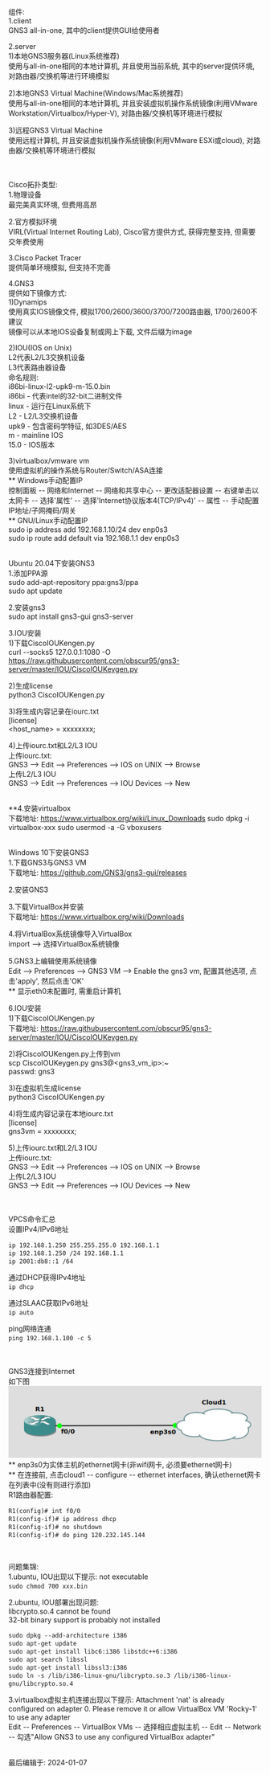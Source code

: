 组件:<br>
1.client<br>
GNS3 all-in-one, 其中的client提供GUI给使用者<br>

2.server<br>
1)本地GNS3服务器(Linux系统推荐)<br>
使用与all-in-one相同的本地计算机, 并且使用当前系统, 其中的server提供环境, 对路由器/交换机等进行环境模拟<br>

2)本地GNS3 Virtual Machine(Windows/Mac系统推荐)<br>
使用与all-in-one相同的本地计算机, 并且安装虚拟机操作系统镜像(利用VMware Workstation/Virtualbox/Hyper-V), 对路由器/交换机等环境进行模拟<br>

3)远程GNS3 Virtual Machine<br>
使用远程计算机, 并且安装虚拟机操作系统镜像(利用VMware ESXi或cloud), 对路由器/交换机等环境进行模拟<br>
<br>
<br>


Cisco拓扑类型:<br>
1.物理设备<br>
最完美真实环境, 但费用高昂<br>

2.官方模拟环境<br>
VIRL(Virtual Internet Routing Lab), Cisco官方提供方式, 获得完整支持, 但需要交年费使用<br>

3.Cisco Packet Tracer<br>
提供简单环境模拟, 但支持不完善<br>

4.GNS3<br>
提供如下镜像方式:<br>
1)Dynamips<br>
使用真实IOS镜像文件, 模拟1700/2600/3600/3700/7200路由器, 1700/2600不建议<br>
镜像可以从本地IOS设备复制或网上下载, 文件后缀为image<br>

2)IOU(IOS on Unix)<br>
L2代表L2/L3交换机设备<br>
L3代表路由器设备<br>
命名规则:<br>
i86bi-linux-l2-upk9-m-15.0.bin<br>
i86bi - 代表intel的32-bit二进制文件<br>
linux - 运行在Linux系统下<br>
L2 - L2/L3交换机设备<br>
upk9 - 包含密码学特征, 如3DES/AES<br>
m - mainline IOS<br>
15.0 - IOS版本<br>

3)virtualbox/vmware vm<br>
使用虚拟机的操作系统与Router/Switch/ASA连接<br>
** Windows手动配置IP<br>
控制面板 -- 网络和Internet -- 网络和共享中心 -- 更改适配器设置 -- 右键单击以太网卡 -- 选择'属性' -- 选择'Internet协议版本4(TCP/IPv4)' -- 属性 -- 手动配置IP地址/子网掩码/网关<br>
** GNU/Linux手动配置IP<br>
sudo ip address add 192.168.1.10/24 dev enp0s3<br>
sudo ip route add default via 192.168.1.1 dev enp0s3<br>
<br>


Ubuntu 20.04下安装GNS3<br>
1.添加PPA源<br>
sudo add-apt-repository ppa:gns3/ppa<br>
sudo apt update<br>

2.安装gns3<br>
sudo apt install gns3-gui gns3-server<br>

3.IOU安装<br>
1)下载CiscoIOUKengen.py<br>
curl --socks5 127.0.0.1:1080 -O https://raw.githubusercontent.com/obscur95/gns3-server/master/IOU/CiscoIOUKeygen.py<br>

2)生成license<br>
python3 CiscoIOUKengen.py<br>

3)将生成内容记录在iourc.txt<br>
[license]<br>
<host_name> = xxxxxxxx;<br>

4)上传iourc.txt和L2/L3 IOU<br>
上传iourc.txt:<br>
GNS3  -->  Edit  -->  Preferences  -->  IOS on UNIX  -->  Browse<br>
上传L2/L3 IOU<br>
GNS3  -->  Edit  -->  Preferences  -->  IOU Devices  -->  New<br>
<br>

**4.安装virtualbox<br>
下载地址: https://www.virtualbox.org/wiki/Linux_Downloads
sudo dpkg -i virtualbox-xxx
sudo usermod -a -G vboxusers <username>
<br>
<br>

Windows 10下安装GNS3<br>
1.下载GNS3与GNS3 VM<br>
下载地址: https://github.com/GNS3/gns3-gui/releases

2.安装GNS3<br>

3.下载VirtualBox并安装<br>
下载地址: https://www.virtualbox.org/wiki/Downloads<br>

4.将VirtualBox系统镜像导入VirtualBox<br>
import -->  选择VirtualBox系统镜像<br>

5.GNS3上编辑使用系统镜像<br>
Edit  -->  Preferences  -->  GNS3 VM  -->  Enable the gns3 vm, 配置其他选项, 点击'apply', 然后点击'OK'<br>
** 显示eth0未配置时, 需重启计算机<br>

6.IOU安装<br>
1)下载CiscoIOUKengen.py<br>
下载地址: https://raw.githubusercontent.com/obscur95/gns3-server/master/IOU/CiscoIOUKeygen.py<br>

2)将CiscoIOUKengen.py上传到vm<br>
scp CiscoIOUKeygen.py gns3@<gns3_vm_ip>:~<br>
passwd: gns3<br>

3)在虚拟机生成license<br>
python3 CiscoIOUKengen.py<br>

4)将生成内容记录在本地iourc.txt<br>
[license]<br>
gns3vm = xxxxxxxx;<br>

5)上传iourc.txt和L2/L3 IOU<br>
上传iourc.txt:<br>
GNS3  -->  Edit  -->  Preferences  -->  IOS on UNIX  -->  Browse<br>
上传L2/L3 IOU<br>
GNS3  -->  Edit  -->  Preferences  -->  IOU Devices  -->  New<br>
<br>
<br>

VPCS命令汇总<br>
设置IPv4/IPv6地址<br>
```
ip 192.168.1.250 255.255.255.0 192.168.1.1
ip 192.168.1.250 /24 192.168.1.1
ip 2001:db8::1 /64
```

通过DHCP获得IPv4地址<br>
`ip dhcp`<br>

通过SLAAC获取IPv6地址<br>
`ip auto`<br>

ping网络连通<br>
`ping 192.168.1.100 -c 5`<br>
<br>
<br>

GNS3连接到Internet<br>
如下图<br>
![image_not_found](pic/cloud.png)<br>
** enp3s0为实体主机的ethernet网卡(非wifi网卡, 必须要ethernet网卡)<br>
** 在连接前, 点击cloud1 -- configure -- ethernet interfaces, 确认ethernet网卡在列表中(没有则进行添加)<br>
R1路由器配置:<br>
```
R1(config)# int f0/0
R1(config-if)# ip address dhcp
R1(config-if)# no shutdown
R1(config-if)# do ping 120.232.145.144
```
<br>

问题集锦:<br>
1.ubuntu, IOU出现以下提示: not executable<br>
`sudo chmod 700 xxx.bin`<br>

2.ubuntu, IOU部署出现问题:<br>
libcrypto.so.4 cannot be found<br>
32-bit binary support is probably not installed<br>
```
sudo dpkg --add-architecture i386
sudo apt-get update
sudo apt-get install libc6:i386 libstdc++6:i386
sudo apt search libssl
sudo apt-get install libssl3:i386
sudo ln -s /lib/i386-linux-gnu/libcrypto.so.3 /lib/i386-linux-gnu/libcrypto.so.4
```

3.virtualbox虚拟主机连接出现以下提示: Attachment 'nat' is already configured on adapter 0. Please remove it or allow VirtualBox VM 'Rocky-1' to use any adapter<br>
Edit -- Preferences -- VirtualBox VMs -- 选择相应虚拟主机 -- Edit -- Network -- 勾选"Allow GNS3 to use any configured VirtualBox adapter"
<br>
<br>

最后编辑于: 2024-01-07
